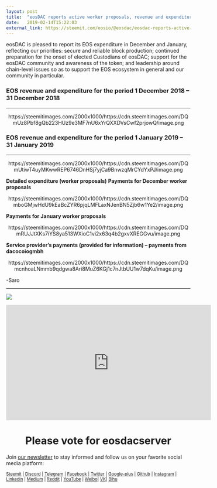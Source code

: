 ```yaml
---
layout: post
title:  "eosDAC reports active worker proposals, revenue and expenditure for December and January"
date:   2019-02-14T15:22:03
external_link: https://steemit.com/eosio/@eosdac/eosdac-reports-active-worker-proposals-revenue-and-expenditure-for-december-and-january
---
```

eosDAC is pleased to report its EOS expenditure in December and January, reflecting our priorities: secure and reliable block production; continued preparation for the onset of elected Custodians of eosDAC; support for the eosDAC community and awareness of the token; and leadership around chain-level issues so as to support the EOS ecosystem in general and our community in particular.

### EOS revenue and expenditure for the period 1 December 2018 – 31 December 2018


---

<center>https://steemitimages.com/2000x1000/https://cdn.steemitimages.com/DQmUz8Pbf8gQb223HUz9e3MF7nU6xYrQXXDVsCwf2prjowQ/image.png</center>


### EOS revenue and expenditure for the period 1 January  2019 – 31 January 2019

---

<center>https://steemitimages.com/2000x1000/https://cdn.steemitimages.com/DQmUtiwT4uyMKwwREP6746DnHSj7yjCa9BnwzqMrCYdYxPJ/image.png</center>


**Detailed expenditure (worker proposals)**
**Payments for December worker proposals**
<center>https://steemitimages.com/2000x1000/https://cdn.steemitimages.com/DQmboGMjwHdU9kEaBcZYR6pjqLMFLaxNJenBN5Zjb6w1Ye2/image.png</center>


**Payments for January worker proposals**
<center>https://steemitimages.com/2000x1000/https://cdn.steemitimages.com/DQmRUJJtXKs7iYS8ya513WXioC1vi2x63q4b2gxvXREGGvu/image.png</center>

**Service provider’s payments (provided for information) – payments from dacocoiogmbh**
<center>https://steemitimages.com/2000x1000/https://cdn.steemitimages.com/DQmcnhoaLNmmb9qdgwa8Ari8MuZ6KGj1c7nJtbUU1w7dqKu/image.png</center>


-Saro

----

<a href="https://eosdac.io/"><img src="https://cdn.steemitimages.com/DQmRQWM3QtQ21wddAMCjbVRhB3rM7L4AGWLY9QpNmkXNLps/Screen%20Shot%202018-06-12%20at%2011.00.55%20PM.png"></a>

<iframe width="560" height="315" src="https://www.youtube.com/embed/PbQpAJOP6iA" frameborder="0" allow="autoplay; encrypted-media" allowfullscreen></iframe>

<center><h1>Please vote for eosdacserver</h1></center>

Join <a href="https://eosdac.io/news/#newsletter">our newsletter</a> to stay informed and follow us on your favorite social media platform:

<sub><a href="https://steemit.com/@eosdac" target="_blank">Steemit</a> | <a href="http://discord.io/eosdac" target="_blank">Discord</a> | <a href="https://t.me/eosdacio" target="_blank">Telegram</a> | <a href="https://facebook.com/eosdac" target="_blank">Facebook</a> | <a href="https://twitter.com/eosdac" target="_blank">Twitter</a> | <a href="https://plus.google.com/+eosdac" target="_blank">Google-plus</a> | <a href="https://github.com/eosdac" target="_blank">Github</a> | <a href="https://instagram.com/eosdac" target="_blank">Instagram</a> | <a href="https://linkedin.com/company/eosdac" target="_blank">Linkedin</a> | <a href="https://medium.com/eosdac" target="_blank">Medium</a> | <a href="https://www.reddit.com/r/EOSDAC/" target="_blank">Reddit</a> | <a href="https://www.youtube.com/eosdac" target="_blank">YouTube</a> | <a href="http://weibo.com/eosdac" target=”_blank”>Weibo</a>| <a href="https://vk.com/eosdac" target="_blank">VK</a>| <a href="https://bihu.com/people/586348" target="_blank">Bihu</a></sub>
